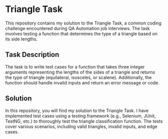 # Triangle Task
This repository contains my solution to the Triangle Task, a common coding challenge encountered during QA Automation job interviews. The task involves testing a function that determines the type of a triangle based on its side lengths.

## Task Description
The task is to write test cases for a function that takes three integer arguments representing the lengths of the sides of a triangle and returns the type of triangle (equilateral, isosceles, or scalene). Additionally, the function should handle invalid inputs and return an error message or code.

## Solution
In this repository, you will find my solution to the Triangle Task. I have implemented test cases using a testing framework (e.g., Selenium, JUnit, TestNG, etc.) to thoroughly test the triangle classification function. The tests cover various scenarios, including valid triangles, invalid inputs, and edge cases.
